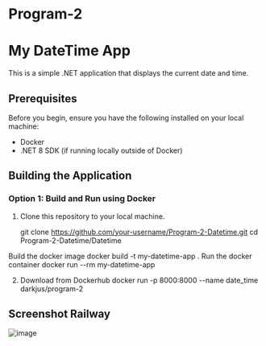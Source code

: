 # Program-2
# My DateTime App

This is a simple .NET application that displays the current date and time.

## Prerequisites

Before you begin, ensure you have the following installed on your local machine:

- Docker
- .NET 8 SDK (if running locally outside of Docker)

## Building the Application

### Option 1: Build and Run using Docker

1. Clone this repository to your local machine.
   
  
   git clone https://github.com/your-username/Program-2-Datetime.git
   cd Program-2-Datetime/Datetime
 
 Build the docker image
 docker build -t my-datetime-app .
  Run the docker container
  docker run --rm my-datetime-app

2. Download from Dockerhub
docker run -p 8000:8000 --name date_time darkjus/program-2

## Screenshot Railway

![image](https://github.com/user-attachments/assets/3418c347-e0c3-4f3c-9181-58a7b58e535c)

